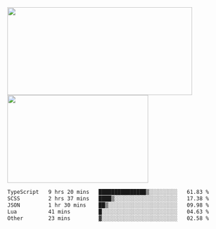 <a href="https://github.com/anuraghazra/github-readme-stats">
  <img height=200 width=420 align="center" src="https://github-readme-stats.vercel.app/api?username=airRnot1106&hide_title=true&show_icons=true&rank_icon=github" />
</a>
<a href="https://github.com/anuraghazra/convoychat">
  <img height=200 width=320 align="center" src="https://github-readme-stats.vercel.app/api/top-langs/?username=airRnot1106&hide_title=true&layout=compact&hide=html,css" />
</a>

<!--START_SECTION:waka-->

```txt
TypeScript   9 hrs 20 mins   ███████████████▒░░░░░░░░░   61.83 %
SCSS         2 hrs 37 mins   ████▒░░░░░░░░░░░░░░░░░░░░   17.38 %
JSON         1 hr 30 mins    ██▒░░░░░░░░░░░░░░░░░░░░░░   09.98 %
Lua          41 mins         █░░░░░░░░░░░░░░░░░░░░░░░░   04.63 %
Other        23 mins         ▓░░░░░░░░░░░░░░░░░░░░░░░░   02.58 %
```

<!--END_SECTION:waka-->
